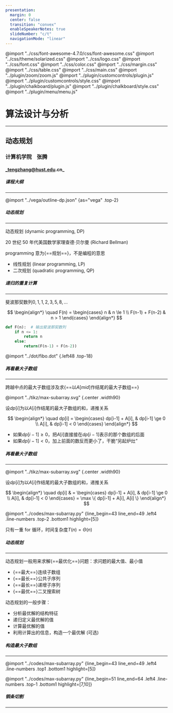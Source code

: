 ```yaml
---
presentation:
  margin: 0
  center: false
  transition: "convex"
  enableSpeakerNotes: true
  slideNumber: "c/t"
  navigationMode: "linear"
---
```


@import "../css/font-awesome-4.7.0/css/font-awesome.css"
@import "../css/theme/solarized.css"
@import "../css/logo.css"
@import "../css/font.css"
@import "../css/color.css"
@import "../css/margin.css"
@import "../css/table.css"
@import "../css/main.css"
@import "../plugin/zoom/zoom.js"
@import "../plugin/customcontrols/plugin.js"
@import "../plugin/customcontrols/style.css"
@import "../plugin/chalkboard/plugin.js"
@import "../plugin/chalkboard/style.css"
@import "../plugin/menu/menu.js"

<!-- slide data-notes="" -->

<div class="bottom20"></div>

# 算法设计与分析

<hr class="width70 center">

## 动态规划

<div class="bottom8"></div>

### 计算机学院 &nbsp;&nbsp; 张腾

#### _tengzhang@hust.edu.cn_

<!-- slide vertical=true data-notes="" -->

##### 课程大纲

---

@import "../vega/outline-dp.json" {as="vega" .top-2}

<!-- slide data-notes="" -->

##### 动态规划

---

动态规划 (dynamic programming, DP)

20 世纪 50 年代美国数学家理查德·贝尔曼 (Richard Bellman)

programming 意为{==规划==}，不是编程的意思

- 线性规划 (linear programming, LP)
- 二次规划 (quadratic programming, QP)

<!-- slide vertical=true data-notes="" -->

##### 递归的重复计算

---

斐波那契数列$0,1,1,2,3,5,8, \ldots$

$$
\begin{align*}
    \quad F(n) = \begin{cases} n & n \le 1 \\ F(n-1) + F(n-2) & n > 1 \end{cases}
\end{align*}
$$

```python {.left4 .line-numbers .top0 .bottom1}
def F(n):  # 输出斐波那契数列
    if n <= 1:
        return n
    else:
        return(F(n-1) + F(n-2))
```

@import "../dot/fibo.dot" {.left48 .top-18}

<!-- slide data-notes="" -->

##### 再看最大子数组

---

跨越中点的最大子数组涉及求{==以$A[mid]$作结尾的最大子数组==}

@import "../tikz/max-subarray.svg" {.center .width90}

设$dp[i]$为以$A[i]$作结尾的最大子数组的和，递推关系

$$
\begin{align*}
    \quad dp[i] = \begin{cases} dp[i-1] + A[i], & dp[i-1] \ge 0 \\ A[i], & dp[i-1] < 0 \end{cases}
\end{align*}
$$

- 如果$dp[i-1] \ge 0$，把$A[i]$直接接在$dp[i-1]$表示的那个数组的后面
- 如果$dp[i - 1] < 0$，加上前面的数反而更小了，干脆“另起炉灶”

<!-- slide vertical=true data-notes="" -->

##### 再看最大子数组

---

@import "../tikz/max-subarray.svg" {.center .width90}

设$dp[i]$为以$A[i]$作结尾的最大子数组的和，递推关系

$$
\begin{align*}
    \quad dp[i] & = \begin{cases} dp[i-1] + A[i], & dp[i-1] \ge 0 \\ A[i], & dp[i-1] < 0 \end{cases} = \max \{ dp[i-1] + A[i], A[i] \}
\end{align*}
$$

@import "../codes/max-subarray.py" {line_begin=43 line_end=49 .left4 .line-numbers .top-2 .bottom1 highlight=[5]}

只有一重 for 循环，时间复杂度$T(n) = \Theta(n)$

<!-- slide data-notes="" -->

##### 动态规划

---

动态规划一般用来求解{==最优化==}问题：求问题的最大值、最小值

- {==最大==}连续子数组
- {==最长==}公共子序列
- {==最长==}递增子序列
- {==最优==}二叉搜索树

<div class="top2"></div>

动态规划的一般步骤：

- 分析最优解的结构特征
- 递归定义最优解的值
- 计算最优解的值
- 利用计算出的信息，构造一个最优解 (可选)

<!-- slide vertical=true data-notes="" -->

##### 构造最大子数组

---

@import "../codes/max-subarray.py" {line_begin=43 line_end=49 .left4 .line-numbers .top1 .bottom1 highlight=[5]}

@import "../codes/max-subarray.py" {line_begin=51 line_end=64 .left4 .line-numbers .top-1 .bottom1 highlight=[7,10]}

<!-- slide data-notes="" -->

##### 钢条切割

---
